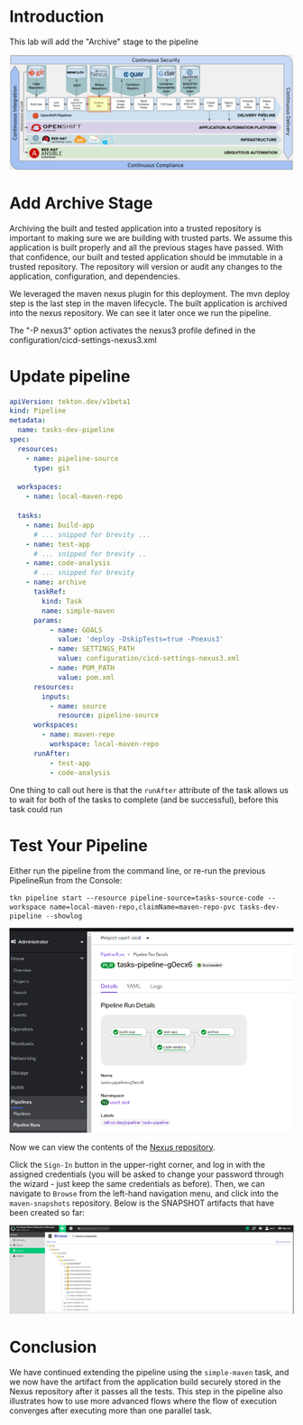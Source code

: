 # Introduction

This lab will add the "Archive" stage to the pipeline

![Archive App Stage](images/openshift-pipeline-archive.png)

# Add Archive Stage

Archiving the built and tested application into a trusted repository is important to making sure we are building with trusted parts.  We assume this application is built properly and all the previous stages have passed.  With that confidence, our built and tested application should be immutable in a trusted repository.  The repository will version or audit any changes to the application, configuration, and dependencies.

We leveraged the maven nexus plugin for this deployment.  The mvn deploy step is the last step in the maven lifecycle.  The built application is archived into the nexus repository.  We can see it later once we run the pipeline.

The "-P nexus3" option activates the nexus3 profile defined in the configuration/cicd-settings-nexus3.xml

# Update pipeline

```yaml
apiVersion: tekton.dev/v1beta1
kind: Pipeline
metadata:
  name: tasks-dev-pipeline
spec:
  resources:
    - name: pipeline-source
      type: git

  workspaces:
    - name: local-maven-repo

  tasks:
    - name: build-app
      # ... snipped for brevity ... 
    - name: test-app
      # ... snipped for brevity .. 
    - name: code-analysis
      # ... snipped for brevity
    - name: archive
      taskRef:
        kind: Task
        name: simple-maven
      params:
          - name: GOALS
            value: 'deploy -DskipTests=true -Pnexus3' 
          - name: SETTINGS_PATH
            value: configuration/cicd-settings-nexus3.xml
          - name: POM_PATH
            value: pom.xml
      resources:
        inputs:
          - name: source
            resource: pipeline-source
      workspaces:
        - name: maven-repo
          workspace: local-maven-repo
      runAfter:
          - test-app
          - code-analysis
```

One thing to call out here is that the `runAfter` attribute of the task allows us to wait for both of the tasks to complete (and be successful), before this task could run

# Test Your Pipeline

Either run the pipeline from the command line, or re-run the previous PipelineRun from the Console:
```execute
tkn pipeline start --resource pipeline-source=tasks-source-code --workspace name=local-maven-repo,claimName=maven-repo-pvc tasks-dev-pipeline --showlog
```

![Archive Pipeline Run Results](images/archive_pipeline_results.png)

Now we can view the contents of the [Nexus repository](http://nexus-devsecops.%cluster_subdomain%). 

Click the `Sign-In` button in the upper-right corner, and log in with the assigned credentials (you will be asked to change your password through the wizard - just keep the same credentials as before). Then, we can navigate to `Browse` from the left-hand navigation menu, and click into the `maven-snapshots` repository. Below is the SNAPSHOT artifacts that have been created so far: 

![Nexus artifacts](images/nexus_artifacts_tasks.png)


# Conclusion

We have continued extending the pipeline using the `simple-maven` task, and we now have the artifact from the application build securely stored in the Nexus repository after it passes all the tests. This step in the pipeline also illustrates how to use more advanced flows where the flow of execution converges after executing more than one parallel task. 
